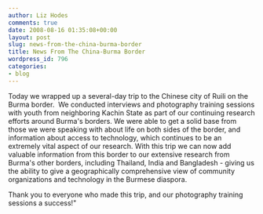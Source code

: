 ```yaml
---
author: Liz Hodes
comments: true
date: 2008-08-16 01:35:08+00:00
layout: post
slug: news-from-the-china-burma-border
title: News From The China-Burma Border
wordpress_id: 796
categories:
- blog
---
```


Today we wrapped up a several-day trip to the Chinese city of Ruili on the Burma border.  We conducted interviews and photography training sessions with youth from neighboring Kachin State as part of our continuing research efforts around Burma's borders. We were able to get a solid base from those we were speaking with about life on both sides of the border, and information about access to technology, which continues to be an extremely vital aspect of our research. With this trip we can now add valuable information from this border to our extensive research from Burma's other borders, including Thailand, India and Bangladesh - giving us the ability to give a geographically comprehensive view of community organizations and technology in the Burmese diaspora.

Thank you to everyone who made this trip, and our photography training sessions a success!"
